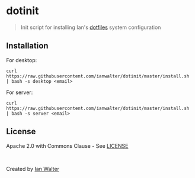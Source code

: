 # dotinit
> Init script for installing Ian's [dotfiles][dotfilesUrl] system configuration

## Installation

For desktop:

```console
curl https://raw.githubusercontent.com/ianwalter/dotinit/master/install.sh | bash -s desktop <email>
```

For server:

```console
curl https://raw.githubusercontent.com/ianwalter/dotinit/master/install.sh | bash -s server <email>
```

## License

Apache 2.0 with Commons Clause - See [LICENSE][licenseUrl]

&nbsp;

Created by [Ian Walter](https://iankwalter.com)

[dotfilesUrl]: https://github.com/ianwalter/dotfiles
[licenseUrl]: https://github.com/ianwalter/dotinit/blob/master/LICENSE
